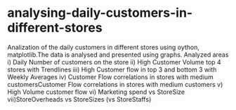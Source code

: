 # analysing-daily-customers-in-different-stores

Analization of the daily customers in different stores using oython, matplotlib.The data is analysed and presented using graphs.
Analyzed areas
i) Daily Number of customers on the store
ii) High Customer Volume top 4 stores with Trendlines
iii) High Customer flow in top 3 and bottom 3 with Weekly Averages
iv) Customer Flow correlations in stores with medium customersCustomer Flow correlations in stores with medium customers
v) High Volume customer flow
vi) Marketing spend vs StoreSize
vii)StoreOverheads vs StoreSizes (vs StoreStaffs)
